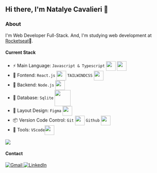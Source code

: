 ## Hi there, I'm Natalye Cavalieri 👋

### About
I'm Web Developer Full-Stack. And, I'm studying web development at [Rocketseat](https://www.rocketseat.com.br/)🚀.

#### Current Stack
- :zap: Main Language: `Javascript & Typescript` <img align="center" height="30px" width="30px" src="https://cdn.jsdelivr.net/gh/devicons/devicon/icons/javascript/javascript-original.svg" /> <img align="center" height="30px" width="30px" src="https://cdn.jsdelivr.net/gh/devicons/devicon@latest/icons/typescript/typescript-original.svg" />
- :tada: Fontend: `React.js` <img align="center" height="30px" width="30px" src="https://cdn.jsdelivr.net/gh/devicons/devicon/icons/react/react-original.svg" /> `TAILWINDCSS` <img align="center" height="30px" width="30px" src="https://cdn.jsdelivr.net/gh/devicons/devicon@latest/icons/tailwindcss/tailwindcss-original.svg"/> 
- 📡 Backend: `Node.js` <img align="center" height="30px" width="30px" src="https://cdn.jsdelivr.net/gh/devicons/devicon/icons/nodejs/nodejs-original.svg" />
- 🏦 Database: `Sqlite` <img align="center" height="50px" width="50px" src="https://cdn.jsdelivr.net/gh/devicons/devicon/icons/sqlite/sqlite-original-wordmark.svg" />
- :art: Layout Design: `Figma` <img align="center" height="30px" width="30px" src="https://cdn.jsdelivr.net/gh/devicons/devicon/icons/figma/figma-original.svg" />
- :package: Version Code Control: `Git` <img align="center" height="30px" width="30px" src="https://cdn.jsdelivr.net/gh/devicons/devicon/icons/git/git-original.svg" /> `Github` <img align="center" height="30px" width="30px" src="https://cdn.jsdelivr.net/gh/devicons/devicon/icons/github/github-original.svg" />  
- :wrench: Tools: `VScode`<img align="center" height="30px" width="30px" src="https://cdn.jsdelivr.net/gh/devicons/devicon/icons/vscode/vscode-original.svg" />
<img src="https://github-readme-stats.vercel.app/api/top-langs/?username=NatalyeCavalieri&layout=compact&theme=radical" />

 
  
#### Contact
<a href="mailto:cavalieridev@gmail.com" target="_blank">
<img src="https://img.shields.io/badge/Gmail-D14836?style=for-the-badge&logo=gmail&logoColor=white" alt="Gmail">
</a>
<a href="https://www.linkedin.com/in/natalyecavalieri/">
  <img src="https://img.shields.io/badge/LinkedIn-0077B5?style=for-the-badge&logo=linkedin&logoColor=white" alt="LinkedIn" target="_blank">
</a>

 




